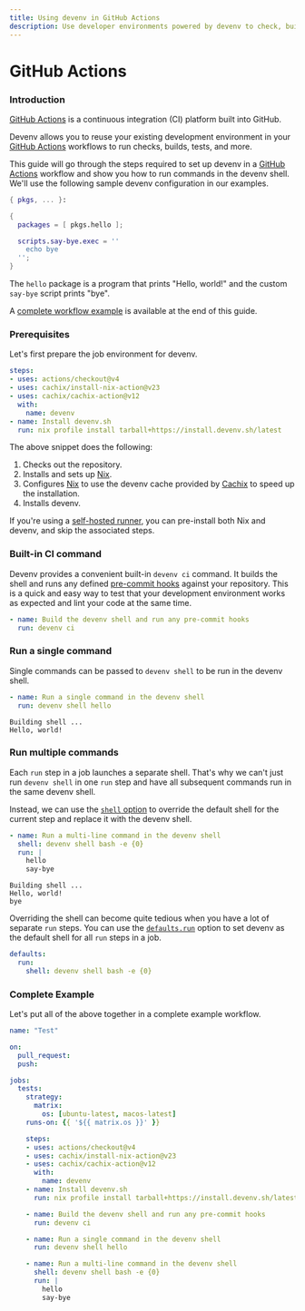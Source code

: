 ```yaml
---
title: Using devenv in GitHub Actions
description: Use developer environments powered by devenv to check, build, and test code in GitHub Actions workflows.
---
```


# GitHub Actions

### Introduction

[GitHub Actions][github-actions] is a continuous integration (CI) platform built into GitHub.

Devenv allows you to reuse your existing development environment in your [GitHub Actions][github-actions] workflows to run checks, builds, tests, and more.

This guide will go through the steps required to set up devenv in a [GitHub Actions][github-actions] workflow and show you how to run commands in the devenv shell.
We'll use the following sample devenv configuration in our examples.

```nix title="devenv.nix"
{ pkgs, ... }:

{
  packages = [ pkgs.hello ];

  scripts.say-bye.exec = ''
    echo bye
  '';
}
```

The `hello` package is a program that prints "Hello, world!" and the custom `say-bye` script prints "bye".

A [complete workflow example](#complete-example) is available at the end of this guide.

### Prerequisites

Let's first prepare the job environment for devenv.

```yaml
steps:
- uses: actions/checkout@v4
- uses: cachix/install-nix-action@v23
- uses: cachix/cachix-action@v12
  with:
    name: devenv
- name: Install devenv.sh
  run: nix profile install tarball+https://install.devenv.sh/latest
```

The above snippet does the following:

1. Checks out the repository.
2. Installs and sets up [Nix][nix].
3. Configures [Nix][nix] to use the devenv cache provided by [Cachix][cachix] to speed up the installation.
4. Installs devenv.

If you're using a [self-hosted runner](https://docs.github.com/en/actions/hosting-your-own-runners/managing-self-hosted-runners/about-self-hosted-runners),
you can pre-install both Nix and devenv, and skip the associated steps.

### Built-in CI command

Devenv provides a convenient built-in `devenv ci` command.
It builds the shell and runs any defined [pre-commit hooks](../pre-commit-hooks.md) against your repository.
This is a quick and easy way to test that your development environment works as expected and lint your code at the same time.

```yaml
- name: Build the devenv shell and run any pre-commit hooks
  run: devenv ci
```

### Run a single command

Single commands can be passed to `devenv shell` to be run in the devenv shell.

```yaml
- name: Run a single command in the devenv shell
  run: devenv shell hello
```

```console title="Output"
Building shell ...
Hello, world!
```

### Run multiple commands

Each `run` step in a job launches a separate shell.
That's why we can't just run `devenv shell` in one `run` step and have all subsequent commands run in the same devenv shell.

Instead, we can use the [`shell` option](https://docs.github.com/en/actions/using-workflows/workflow-syntax-for-github-actions#jobsjob_idstepsshell)
to override the default shell for the current step and replace it with the devenv shell.

```yaml
- name: Run a multi-line command in the devenv shell
  shell: devenv shell bash -e {0}
  run: |
    hello
    say-bye
```
```console title="Output"
Building shell ...
Hello, world!
bye
```

Overriding the shell can become quite tedious when you have a lot of separate `run` steps.
You can use the [`defaults.run`](https://docs.github.com/en/actions/using-workflows/workflow-syntax-for-github-actions#defaultsrun)
option to set devenv as the default shell for all `run` steps in a job.

```yaml
defaults:
  run:
    shell: devenv shell bash -e {0}
```

### Complete Example

Let's put all of the above together in a complete example workflow.

```yaml title=".github/workflows/test.yml"
name: "Test"

on:
  pull_request:
  push:

jobs:
  tests:
    strategy:
      matrix:
        os: [ubuntu-latest, macos-latest]
    runs-on: {{ '${{ matrix.os }}' }}

    steps:
    - uses: actions/checkout@v4
    - uses: cachix/install-nix-action@v23
    - uses: cachix/cachix-action@v12
      with:
        name: devenv
    - name: Install devenv.sh
      run: nix profile install tarball+https://install.devenv.sh/latest

    - name: Build the devenv shell and run any pre-commit hooks
      run: devenv ci

    - name: Run a single command in the devenv shell
      run: devenv shell hello

    - name: Run a multi-line command in the devenv shell
      shell: devenv shell bash -e {0}
      run: |
        hello
        say-bye
```

[github-actions]: https://docs.github.com/actions
[cachix]: https://cachix.org
[nix]: https://nixos.org
